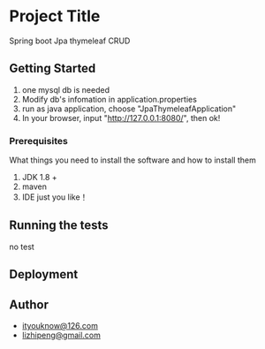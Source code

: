 # Project Title

Spring boot Jpa thymeleaf CRUD

## Getting Started

1. one mysql db is needed
2. Modify db's infomation in application.properties
3. run as java application, choose "JpaThymeleafApplication"
4. In your browser, input "http://127.0.0.1:8080/", then ok!

### Prerequisites

What things you need to install the software and how to install them

1. JDK 1.8 +
2. maven
3. IDE just you like！

## Running the tests

no test


## Deployment



## Author

* ityouknow@126.com
* lizhipeng@gmail.com




